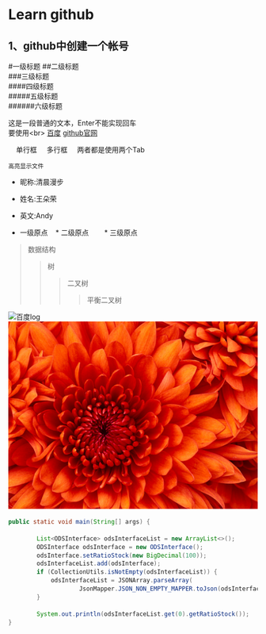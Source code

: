 Learn github
===
1、github中创建一个帐号
---
#一级标题
##二级标题  
###三级标题  
####四级标题  
#####五级标题  
######六级标题  

这是一段普通的文本，Enter不能实现回车
<br>要使用\<br>
[百度](http://www.baidu.com)
[github官网](https://github.com "鼠标悬停显示github")

     单行框
     多行框
     两者都是使用两个Tab

`高亮显示文件`

* 昵称:清晨漫步
* 姓名:王朵荣
* 英文:Andy

* 一级原点
    * 二级原点
        * 三级原点

>数据结构
>>树
>>>二叉树
>>>>平衡二叉树

![百度log](http://www.baidu.com/img/bdlogo.gif)
![github项目中的图片](https://github.com/wdrgithub/javaLearn/blob/master/picture/1.jpg "github测试图")

```Java
public static void main(String[] args) {

        List<ODSInterface> odsInterfaceList = new ArrayList<>();
        ODSInterface odsInterface = new ODSInterface();
        odsInterface.setRatioStock(new BigDecimal(100));
        odsInterfaceList.add(odsInterface);
        if (CollectionUtils.isNotEmpty(odsInterfaceList)) {
            odsInterfaceList = JSONArray.parseArray(
                    JsonMapper.JSON_NON_EMPTY_MAPPER.toJson(odsInterfaceList), ODSInterface.class);
        }

        System.out.println(odsInterfaceList.get(0).getRatioStock());
}
```
